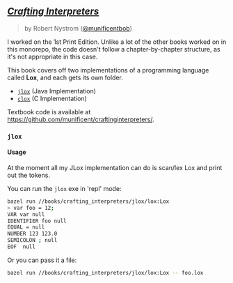 ## [_Crafting Interpreters_](https://craftinginterpreters.com/)

> by Robert Nystrom ([@munificentbob](https://twitter.com/intent/user?screen_name=munificentbob))

I worked on the 1st Print Edition. Unlike a lot of the other books worked on in this monorepo,
the code doesn't follow a chapter-by-chapter structure, as it's not appropriate in this case.

This book covers off two implementations of a programming language called **Lox**, and each gets its
own folder.

* [`jlox`](./jlox) (Java Implementation)
* [`clox`](./clox) (C Implementation)

Textbook code is available at https://github.com/munificent/craftinginterpreters/.

### `jlox` 

#### Usage

At the moment all my JLox implementation can do is scan/lex Lox and print out the tokens. 

You can run the `jlox` exe in 'repl' mode: 

```bash
bazel run //books/crafting_interpreters/jlox/lox:Lox
> var foo = 12;
VAR var null
IDENTIFIER foo null
EQUAL = null
NUMBER 123 123.0
SEMICOLON ; null
EOF  null
```

Or you can pass it a file: 

```bash
bazel run //books/crafting_interpreters/jlox/lox:Lox -- foo.lox
```
